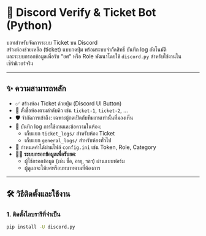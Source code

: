# 🎫 Discord Verify & Ticket Bot (Python)

บอทสำหรับจัดการระบบ Ticket บน Discord  
สร้างห้องช่วยเหลือ (ticket) แบบกดปุ่ม พร้อมระบบจำกัดสิทธิ์ บันทึก log อัตโนมัติ  
และระบบกรอกข้อมูลเพื่อรับ "ยศ" หรือ Role
พัฒนาโดยใช้ `discord.py` สำหรับใช้งานในเซิร์ฟเวอร์จริง

---

## ✨ ความสามารถหลัก

- ✅ สร้างห้อง Ticket ด้วยปุ่ม (Discord UI Button)
- 🔢 ตั้งชื่อห้องตามลำดับคิว เช่น `ticket-1`, `ticket-2`, ...
- 🛡️ จำกัดการเข้าถึง: เฉพาะผู้กดเปิดกับทีมงานเท่านั้นที่มองเห็น
- 📝 บันทึก log การใช้งานและข้อความในห้อง:
  - เก็บแยก `ticket_logs/` สำหรับห้อง Ticket
  - เก็บแยก `general_logs/` สำหรับห้องทั่วไป
- 🧾 กำหนดค่าได้ผ่านไฟล์ `config.ini` เช่น Token, Role, Category
- 🧑‍🎓 **ระบบกรอกข้อมูลเพื่อรับยศ**:
  - ผู้ใช้กรอกข้อมูล (เช่น ชื่อ, อายุ, ฯลฯ) ผ่านแบบฟอร์ม
  - ผู้ดูแลจะให้ยศหรือบทบาทตามที่ต้องการ

---

## 🛠️ วิธีติดตั้งและใช้งาน

### 1. ติดตั้งไลบรารีที่จำเป็น

```bash
pip install -U discord.py
